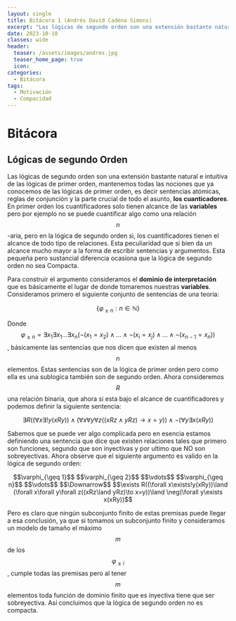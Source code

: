 ```yaml
---
layout: single
title: Bitácora 1 (Andrés David Cadena Simons) 
excerpt: "Las lógicas de segundo orden son una extensión bastante natural e intuitiva de las lógicas de primer orden, mantenemos todas las nociones que ya conocemos de las lógicas de primer orden, es decir sentencias atómicas, reglas de conjunción y la parte crucial de todo el asunto, **los cuanticadores**. En primer orden los cuantificadores solo tienen alcance de las **variables** pero por ejemplo no se puede cuantificar algo como una relación $$n$$-aria, pero en la lógica de segundo orden si, los cuantificadores tienen el alcance de todo tipo de relaciones. Esta peculiaridad que si bien da un alcance mucho mayor a la forma de escribir sentencias y argumentos. Esta pequeña pero sustancial diferencia ocasiona que la lógica de segundo orden no sea Compacta." 
date: 2023-10-10
classes: wide
header:
  teaser: /assets/images/andres.jpg
  teaser_home_page: true
  icon: 
categories:
  - Bitácora
tags:  
  - Motivación
  - Compacidad
---
```


# Bitácora

## Lógicas de segundo Orden

Las lógicas de segundo orden son una extensión bastante natural e intuitiva de las lógicas de primer orden, mantenemos todas las nociones que ya conocemos de las lógicas de primer orden, es decir sentencias atómicas, reglas de conjunción y la parte crucial de todo el asunto, **los cuanticadores**. En primer orden los cuantificadores solo tienen alcance de las **variables** pero por ejemplo no se puede cuantificar algo como una relación $$n$$-aria, pero en la lógica de segundo orden si, los cuantificadores tienen el alcance de todo tipo de relaciones. Esta peculiaridad que si bien da un alcance mucho mayor a la forma de escribir sentencias y argumentos. Esta pequeña pero sustancial diferencia ocasiona que la lógica de segundo orden no sea Compacta.

Para construir el argumento consideramos el **dominio de interpretación** que es básicamente el lugar de donde tomaremos nuestras **variables**. Consideramos primero el siguiente conjunto de sentencias de una teoría:

$$\{\varphi_{\geq n}:n\in\mathbb{N}\}$$

Donde $$\varphi_{\geq n}=\exists x_1\exists x_1\dots\exists x_n(\neg(x_1=x_2)\land\dots\land\neg(x_i=x_j)\land\dots\land\neg(x_{n-1}=x_n))$$, básicamente las sentencias que nos dicen que existen al menos $$n$$ elementos. Estas sentencias son de la lógica de primer orden pero como ella es una sublogica también son de segundo orden. Ahora consideremos $$R$$ una relación binaria, que ahora si esta bajo el alcance de cuantificadores y podemos definir la siguiente sentencia:

$$\exists R((\forall x\exists!y(xRy))\land (\forall x\forall y\forall z((xRz\land yRz)\to x=y))\land \neg(\forall y\exists x(xRy))$$

Sabemos que se puede ver algo complicada pero en esencia estamos definiendo una sentencia que dice que existen relaciones tales que primero son funciones, segundo que son inyectivas y por ultimo que NO son sobreyectivas. Ahora observe que el siguiente argumento es valido en la lógica de segundo orden:

<center>
    $$\varphi_{\geq 1}$$
    $$\varphi_{\geq 2}$$
    $$\vdots$$
    $$\varphi_{\geq n}$$
    $$\vdots$$
    $$\Downarrow$$
    $$\exists R((\forall x\exists!y(xRy))\land (\forall x\forall y\forall z((xRz\land yRz)\to x=y))\land \neg(\forall y\exists x(xRy))$$
</center>

Pero es claro que ningún subconjunto finito de estas premisas puede llegar a esa conclusión, ya que si tomamos un subconjunto finito y consideramos un modelo de tamaño el máximo $$m$$ de los $$\varphi_{\geq i}$$, cumple todas las premisas pero al tener $$m$$ elementos toda función de dominio finito que es inyectiva tiene que ser sobreyectiva. Así concluimos que la lógica de segundo orden no es compacta.
